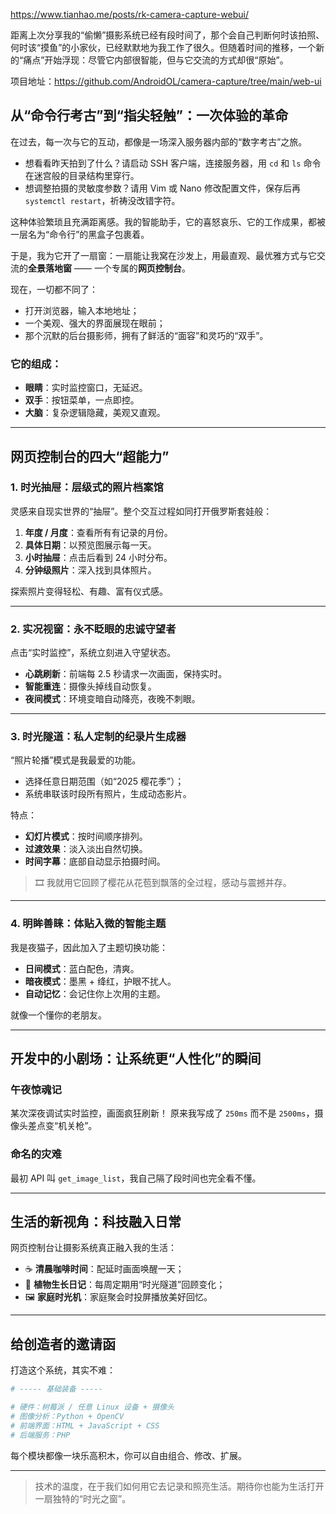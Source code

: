 https://www.tianhao.me/posts/rk-camera-capture-webui/

距离上次分享我的“偷懒”摄影系统已经有段时间了，那个会自己判断何时该拍照、何时该“摸鱼”的小家伙，已经默默地为我工作了很久。但随着时间的推移，一个新的“痛点”开始浮现：尽管它内部很智能，但与它交流的方式却很“原始”。

项目地址：https://github.com/AndroidOL/camera-capture/tree/main/web-ui

## 从“命令行考古”到“指尖轻触”：一次体验的革命

在过去，每一次与它的互动，都像是一场深入服务器内部的“数字考古”之旅。

- 想看看昨天拍到了什么？请启动 SSH 客户端，连接服务器，用 `cd` 和 `ls` 命令在迷宫般的目录结构里穿行。
- 想调整拍摄的灵敏度参数？请用 Vim 或 Nano 修改配置文件，保存后再 `systemctl restart`，祈祷没改错字符。

这种体验繁琐且充满距离感。我的智能助手，它的喜怒哀乐、它的工作成果，都被一层名为“命令行”的黑盒子包裹着。

于是，我为它开了一扇窗：一扇能让我窝在沙发上，用最直观、最优雅方式与它交流的**全景落地窗** —— 一个专属的**网页控制台**。

现在，一切都不同了：

- 打开浏览器，输入本地地址；
- 一个美观、强大的界面展现在眼前；
- 那个沉默的后台摄影师，拥有了鲜活的“面容”和灵巧的“双手”。

### 它的组成：

- **眼睛**：实时监控窗口，无延迟。
- **双手**：按钮菜单，一点即控。
- **大脑**：复杂逻辑隐藏，美观又直观。

---

## 网页控制台的四大“超能力”

### 1. 时光抽屉：层级式的照片档案馆

灵感来自现实世界的“抽屉”。整个交互过程如同打开俄罗斯套娃般：

1. **年度 / 月度**：查看所有有记录的月份。
2. **具体日期**：以预览图展示每一天。
3. **小时抽屉**：点击后看到 24 小时分布。
4. **分钟级照片**：深入找到具体照片。

探索照片变得轻松、有趣、富有仪式感。

---

### 2. 实况视窗：永不眨眼的忠诚守望者

点击“实时监控”，系统立刻进入守望状态。

- **心跳刷新**：前端每 2.5 秒请求一次画面，保持实时。
- **智能重连**：摄像头掉线自动恢复。
- **夜间模式**：环境变暗自动降亮，夜晚不刺眼。

---

### 3. 时光隧道：私人定制的纪录片生成器

“照片轮播”模式是我最爱的功能。

- 选择任意日期范围（如“2025 樱花季”）；
- 系统串联该时段所有照片，生成动态影片。

特点：

- **幻灯片模式**：按时间顺序排列。
- **过渡效果**：淡入淡出自然切换。
- **时间字幕**：底部自动显示拍摄时间。

> 🎞️ 我就用它回顾了樱花从花苞到飘落的全过程，感动与震撼并存。

---

### 4. 明眸善睐：体贴入微的智能主题

我是夜猫子，因此加入了主题切换功能：

- **日间模式**：蓝白配色，清爽。
- **暗夜模式**：墨黑 + 绛红，护眼不扰人。
- **自动记忆**：会记住你上次用的主题。

就像一个懂你的老朋友。

---

## 开发中的小剧场：让系统更“人性化”的瞬间

### 午夜惊魂记

某次深夜调试实时监控，画面疯狂刷新！
原来我写成了 `250ms` 而不是 `2500ms`，摄像头差点变“机关枪”。

### 命名的灾难

最初 API 叫 `get_image_list`，我自己隔了段时间也完全看不懂。

---

## 生活的新视角：科技融入日常

网页控制台让摄影系统真正融入我的生活：

- ☕ **清晨咖啡时间**：配延时画面唤醒一天；
- 🌱 **植物生长日记**：每周定期用“时光隧道”回顾变化；
- 🖼️ **家庭时光机**：家庭聚会时投屏播放美好回忆。

---

## 给创造者的邀请函

打造这个系统，其实不难：

```bash
# ----- 基础装备 -----

# 硬件：树莓派 / 任意 Linux 设备 + 摄像头
# 图像分析：Python + OpenCV
# 前端界面：HTML + JavaScript + CSS
# 后端服务：PHP
```

每个模块都像一块乐高积木，你可以自由组合、修改、扩展。

---

> 技术的温度，在于我们如何用它去记录和照亮生活。期待你也能为生活打开一扇独特的“时光之窗”。
